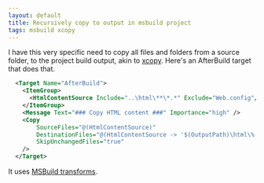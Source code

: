 ```yaml
---
layout: default
title: Recursively copy to output in msbuild project
tags: msbuild xcopy
---
```


I have this very specific need to copy all files and folders from a source folder, to the project build output, akin to [xcopy](https://delog.wordpress.com/2013/01/09/xcopy/). Here's an AfterBuild target that does that.

```xml
  <Target Name="AfterBuild">
    <ItemGroup>
      <HtmlContentSource Include="..\html\**\*.*" Exclude="Web.config"/>
    </ItemGroup>
    <Message Text="### Copy HTML content ###" Importance="high" />
    <Copy
        SourceFiles="@(HtmlContentSource)"
        DestinationFiles="@(HtmlContentSource -> '$(OutputPath)\html\%(RecursiveDir)%(Filename)%(Extension)')"
        SkipUnchangedFiles="true"
    />
  </Target>
```

It uses [MSBuild transforms](https://msdn.microsoft.com/en-us/library/ms171476.aspx).
